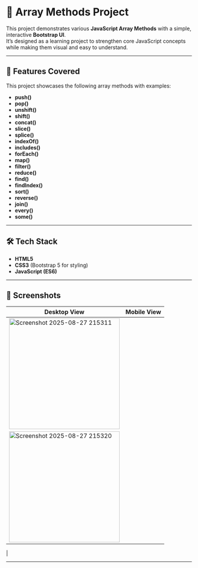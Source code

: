 # 🚀 Array Methods Project

This project demonstrates various **JavaScript Array Methods** with a simple, interactive **Bootstrap UI**.  
It’s designed as a learning project to strengthen core JavaScript concepts while making them visual and easy to understand.

---

## 📌 Features Covered
This project showcases the following array methods with examples:

- **push()**
- **pop()**
- **unshift()**
- **shift()**
- **concat()**
- **slice()**
- **splice()**
- **indexOf()**
- **includes()**
- **forEach()**
- **map()**
- **filter()**
- **reduce()**
- **find()**
- **findIndex()**
- **sort()**
- **reverse()**
- **join()**
- **every()**
- **some()**

---

## 🛠️ Tech Stack
- **HTML5**
- **CSS3** (Bootstrap 5 for styling)
- **JavaScript (ES6)**

---

## 📸 Screenshots

| Desktop View | Mobile View |
|--------------|-------------|
| <img width="300" height="300" alt="Screenshot 2025-08-27 215311" src="https://github.com/user-attachments/assets/f8d31ad7-c338-493a-bea6-2bccfe877eef" />
| <img width="300" height="300" alt="Screenshot 2025-08-27 215320" src="https://github.com/user-attachments/assets/2542bb60-f90f-45da-aa28-346792b3112e" />

 |

---
